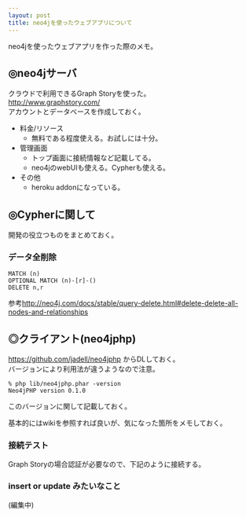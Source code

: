 ```yaml
---
layout: post
title: neo4jを使ったウェブアプリについて
---
```


neo4jを使ったウェブアプリを作った際のメモ。

## ◎neo4jサーバ

クラウドで利用できるGraph Storyを使った。  
<http://www.graphstory.com/>  
アカウントとデータベースを作成しておく。  

+ 料金/リソース
    + 無料である程度使える。お試しには十分。
+ 管理画面
    + トップ画面に接続情報など記載してる。
    + neo4jのwebUIも使える。Cypherも使える。
+ その他
    + heroku addonになっている。

## ◎Cypherに関して

開発の役立つものをまとめておく。

### データ全削除

```
MATCH (n)
OPTIONAL MATCH (n)-[r]-()
DELETE n,r
```

参考<http://neo4j.com/docs/stable/query-delete.html#delete-delete-all-nodes-and-relationships>

## ◎クライアント(neo4jphp)

<https://github.com/jadell/neo4jphp>
からDLしておく。  
バージョンにより利用法が違うようなので注意。

```
% php lib/neo4jphp.phar -version
Neo4jPHP version 0.1.0
```
このバージョンに関して記載しておく。

基本的にはwikiを参照すれば良いが、気になった箇所をメモしておく。

### 接続テスト

Graph Storyの場合認証が必要なので、下記のように接続する。

<script src="https://gist.github.com/mickey390/37f3b140c3428787f2f4.js"></script>

### insert or update みたいなこと


(編集中)
